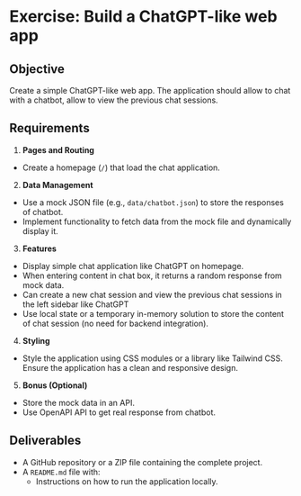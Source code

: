 # **Exercise: Build a ChatGPT-like web app**
## Objective

Create a simple ChatGPT-like web app. The application should allow to chat with a chatbot, allow to view the previous chat sessions.

## Requirements
1.  **Pages and Routing**
- Create a homepage (`/`) that load the chat application.
2.  **Data Management**
- Use a mock JSON file (e.g., `data/chatbot.json`) to store the responses of chatbot.
- Implement functionality to fetch data from the mock file and dynamically display it.
3.  **Features**
- Display simple chat application like ChatGPT on homepage.
- When entering content in chat box, it returns a random response from mock data.
- Can create a new chat session and view the previous chat sessions in the left sidebar like ChatGPT
- Use local state or a temporary in-memory solution to store the content of chat session (no need for backend integration).
4.  **Styling**
- Style the application using CSS modules or a library like Tailwind CSS. Ensure the application has a clean and responsive design.
5.  **Bonus (Optional)**
-   Store the mock data in an API.
-   Use OpenAPI API to get real response from chatbot.

## Deliverables
-   A GitHub repository or a ZIP file containing the complete project.
-   A `README.md` file with:
    -   Instructions on how to run the application locally.
